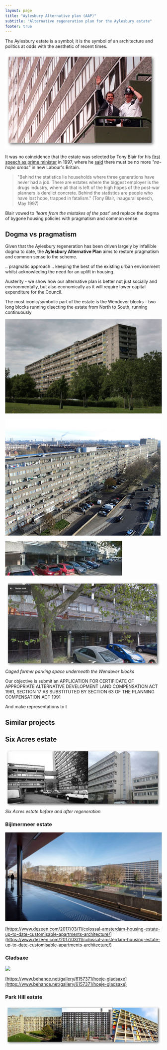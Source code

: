 ```yaml
---
layout: page
title: "Aylesbury Alternative plan (AAP)"
subtitle: "Alternative regeneration plan for the Aylesbury estate"
footer: true
---
```

The Aylesbury estate is a symbol; it is the symbol of an architecture and politics at odds with the aesthetic of recent times.

![](/img/blairaylesbury.jpg)

It was no coincidence that the estate was selected by Tony Blair for his [first speech as prime minister](http://www.independent.co.uk/news/blairs-pledge-to-the-dark-estates-1253883.html) in 1997, where he [said](http://www.bbc.co.uk/news/special/politics97/news/06/0602/blair.shtml) there must be no more _"no-hope areas"_ in new Labour's Britain. 

>"Behind the statistics lie households where three generations have never had a job. There are estates where the biggest employer is the drugs industry, where all that is left of the high hopes of the post-war planners is derelict concrete. Behind the statistics are people who have lost hope, trapped in fatalism." (Tony Blair, inaugural speech, May 1997) 

Blair vowed to _'learn from the mistakes of the past'_ and replace the dogma of bygone housing policies with pragmatism and common sense. 

## Dogma vs pragmatism
Given that the Aylesbury regeneration has been driven largely by infallible dogma to date, the __Aylesbury Alternative Plan__ aims to restore pragmatism and common sense to the scheme.

 .. pragmatic approach .. keeping the best of the existing urban environment whilst acknowleding the need for an uplift in housing.

Austerity - we show how our alternative plan is better not just socially and environmentally, but also economically as it will require lower capital expenditure for the Council. 

The most iconic/symbolic part of the estate is the Wendover blocks - two long blocks running disecting the estate from North to South, running continuously

![](/img/wendover.jpg)

![](/img/wendover2.jpg)

![](/img/wendoverparking.jpg)

![](/img/aylesburyparkingspace.png)
*Caged former parking space underneath the Wendover blocks*

Our objective is submit an APPLICATION FOR CERTIFICATE OF APPROPRIATE ALTERNATIVE DEVELOPMENT
LAND COMPENSATION ACT 1961, SECTION 17 AS SUBSTITUTED BY SECTION 63 OF 
THE PLANNING COMPENSATION ACT 1991

And make representations to t

## Similar projects

## Six Acres estate

![](/img/sixacresbeforeafter.jpg) 
*Six Acres estate before and after regeneration*

### Bijlmermeer estate

![](/img/biljmeer.jpg)

[https://www.dezeen.com/2017/03/11/colossal-amsterdam-housing-estate-up-to-date-customisable-apartments-architecture/](https://www.dezeen.com/2017/03/11/colossal-amsterdam-housing-estate-up-to-date-customisable-apartments-architecture/)

### Gladsaxe

![](/img/gladsaxe)

[https://www.behance.net/gallery/6157371/hoeje-gladsaxe](https://www.behance.net/gallery/6157371/hoeje-gladsaxe)

### Park Hill estate

![](/img/parkhill.jpg)
